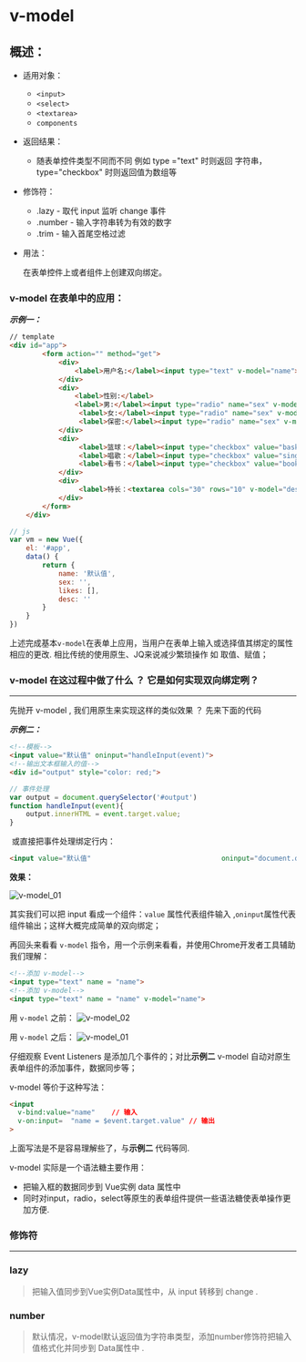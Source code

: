 # v-model

## 概述： 
- 适用对象：

  - `<input>`
  - `<select>`
  - `<textarea>`
  - `components`
- 返回结果：

  - 随表单控件类型不同而不同
    例如 type ="text" 时则返回 字符串， type="checkbox" 时则返回值为数组等
  
- 修饰符：

  - .lazy - 取代 input 监听 change 事件
  - .number - 输入字符串转为有效的数字
  - .trim - 输入首尾空格过滤

- 用法：

  在表单控件上或者组件上创建双向绑定。

### v-model 在表单中的应用：

***示例一：*** 

```html
// template  
<div id="app">
        <form action="" method="get">
            <div>
				<label>用户名:</label><input type="text" v-model="name">
            </div>
            <div>
                <label>性别:</label>
                <label>男:</label><input type="radio" name="sex" v-model="sex" value="男">
                 <label>女:</label><input type="radio" name="sex" v-model="sex" value="女">
                 <label>保密:</label><input type="radio" name="sex" v-model="sex" value="保密">
            </div>
            <div>
                 <label>篮球：</label><input type="checkbox" value="basketball" v-model="likes">
                 <label>唱歌：</label><input type="checkbox" value="sing" v-model="likes">
                 <label>看书：</label><input type="checkbox" value="book" v-model="likes">
            </div>
            <div>
                 <label>特长：<textarea cols="30" rows="10" v-model="desc"></textarea>
            </div>
        </form>
    </div>
```

```javascript
// js
var vm = new Vue({
    el: '#app',
    data() {
        return {
            name: '默认值',
            sex: '',
            likes: [],
            desc: ''
        }
    }
})
```

上述完成基本`v-model`在表单上应用，当用户在表单上输入或选择值其绑定的属性相应的更改. 相比传统的使用原生、JQ来说减少繁琐操作 如 取值、赋值；

###  v-model 在这过程中做了什么  ？ 它是如何实现双向绑定咧？

------

先抛开 v-model , 我们用原生来实现这样的类似效果 ？ 先来下面的代码 

***示例二：***  

```html
<!--模板-->
<input value="默认值" oninput="handleInput(event)">
<!--输出文本框输入的值-->
<div id="output" style="color: red;">
```

```javascript
// 事件处理
var output = document.querySelector('#output')
function handleInput(event){
 	output.innerHTML = event.target.value;
}
```

​	或直接把事件处理绑定行内：

```html
<input value="默认值" 					              oninput="document.querySelector('#output').innerHTML = event.target.value">
```

**效果：**

![v-model_01](F:\kkb-notes\javascript\vue\v-model_01.gif)

其实我们可以把 input 看成一个组件：`value` 属性代表组件输入 ,`oninput`属性代表组件输出；这样大概完成简单的双向绑定；

再回头来看看  `v-model` 指令，用一个示例来看看，并使用Chrome开发者工具辅助我们理解：

```html
<!--添加 v-model-->
<input type="text" name = "name">
<!--添加 v-model-->
<input type="text" name = "name" v-model="name">
```

用 `v-model` 之前：
![v-model_02](F:\kkb-notes\javascript\vue\v-model_02.png)

用 `v-model` 之后：
![v-model_01](F:\kkb-notes\javascript\vue\v-model_01.png)

仔细观察 Event Listeners 是添加几个事件的；对比**示例二**   v-model 自动对原生表单组件的添加事件，数据同步等；

v-model 等价于这种写法：

```html
<input
  v-bind:value="name"    // 输入
  v-on:input=  "name = $event.target.value" // 输出
>
```

上面写法是不是容易理解些了，与**示例二** 代码等同.

v-model 实际是一个语法糖主要作用：

- 把输入框的数据同步到 Vue实例 data 属性中
- 同时对input，radio，select等原生的表单组件提供一些语法糖使表单操作更加方便.

### 修饰符

------
### lazy

> 把输入值同步到Vue实例Data属性中，从 input 转移到  change .

### number
> 默认情况，v-model默认返回值为字符串类型，添加number修饰符把输入值格式化并同步到 Data属性中 .



